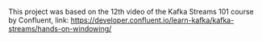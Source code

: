 This project was based on the 12th video of the Kafka Streams 101 course by Confluent, link: https://developer.confluent.io/learn-kafka/kafka-streams/hands-on-windowing/
